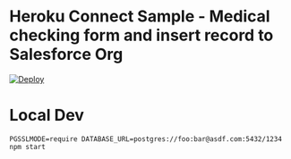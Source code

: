 # Heroku Connect Sample - Medical checking form and insert record to Salesforce Org

[![Deploy](https://www.herokucdn.com/deploy/button.png)](https://heroku.com/deploy?template=https://github.com/KinGwaL/Heroku-medical-insert-form)

# Local Dev

    PGSSLMODE=require DATABASE_URL=postgres://foo:bar@asdf.com:5432/1234 npm start
